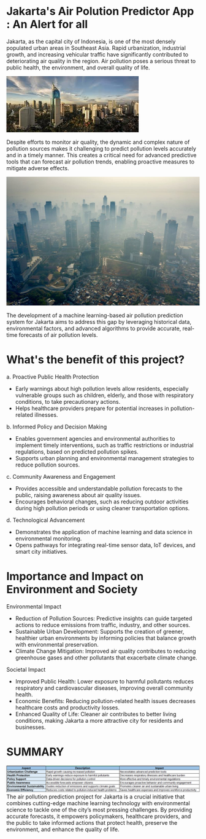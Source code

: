 # Jakarta's Air Polution Predictor App : An Alert for all
Jakarta, as the capital city of Indonesia, is one of the most densely populated urban areas in Southeast Asia. Rapid urbanization, industrial growth, and increasing vehicular traffic have significantly contributed to deteriorating air quality in the region. Air pollution poses a serious threat to public health, the environment, and overall quality of life.

![jakarta](https://github.com/Farhan-Fadillah/picture_list/blob/cda28029919fff8c235c864126960aac5f54eb5b/jakarta.jpg)

Despite efforts to monitor air quality, the dynamic and complex nature of pollution sources makes it challenging to predict pollution levels accurately and in a timely manner. This creates a critical need for advanced predictive tools that can forecast air pollution trends, enabling proactive measures to mitigate adverse effects.

![jakarta_pollution](https://github.com/Farhan-Fadillah/picture_list/blob/cda28029919fff8c235c864126960aac5f54eb5b/jakarta%20air%20polution.jpg)

The development of a machine learning-based air pollution prediction system for Jakarta aims to address this gap by leveraging historical data, environmental factors, and advanced algorithms to provide accurate, real-time forecasts of air pollution levels.

# What's the benefit of this project?
a. Proactive Public Health Protection
  - Early warnings about high pollution levels allow residents, especially vulnerable groups such as children, elderly, and those with
    respiratory conditions, to take precautionary actions.
  - Helps healthcare providers prepare for potential increases in pollution-related illnesses.

b. Informed Policy and Decision Making
  - Enables government agencies and environmental authorities to implement timely interventions, such as traffic restrictions or industrial regulations, based on
    predicted pollution spikes.
  - Supports urban planning and environmental management strategies to reduce pollution sources.
    
c. Community Awareness and Engagement
  - Provides accessible and understandable pollution forecasts to the public, raising awareness about air quality issues.
  - Encourages behavioral changes, such as reducing outdoor activities during high pollution periods or using cleaner transportation options.

d. Technological Advancement
  - Demonstrates the application of machine learning and data science in environmental monitoring.
  - Opens pathways for integrating real-time sensor data, IoT devices, and smart city initiatives.

# Importance and Impact on Environment and Society
Environmental Impact
  - Reduction of Pollution Sources: Predictive insights can guide targeted actions to reduce emissions from traffic, industry, and other sources.
  - Sustainable Urban Development: Supports the creation of greener, healthier urban environments by informing policies that balance growth with environmental
    preservation.
  - Climate Change Mitigation: Improved air quality contributes to reducing greenhouse gases and other pollutants that exacerbate climate change.

Societal Impact
  - Improved Public Health: Lower exposure to harmful pollutants reduces respiratory and cardiovascular diseases, improving overall community health.
  - Economic Benefits: Reducing pollution-related health issues decreases healthcare costs and productivity losses.
  - Enhanced Quality of Life: Cleaner air contributes to better living conditions, making Jakarta a more attractive city for residents and businesses.

# SUMMARY
![summary](https://github.com/Farhan-Fadillah/picture_list/blob/cda28029919fff8c235c864126960aac5f54eb5b/TABLE%20ASPECT%20POLUTION%20APP.png)
The air pollution prediction project for Jakarta is a crucial initiative that combines cutting-edge machine learning technology with environmental science to tackle one of the city’s most pressing challenges. By providing accurate forecasts, it empowers policymakers, healthcare providers, and the public to take informed actions that protect health, preserve the environment, and enhance the quality of life.


